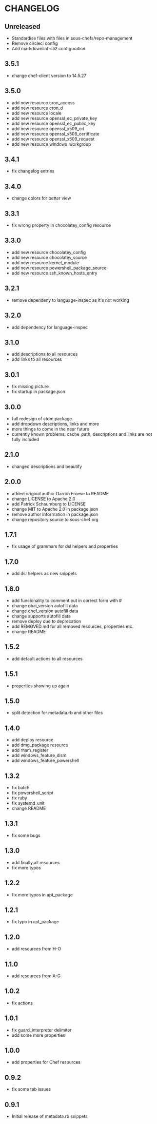 # CHANGELOG

## Unreleased

- Standardise files with files in sous-chefs/repo-management
- Remove circleci config
- Add markdownlint-cli2 configuration

## 3.5.1

- change chef-client version to 14.5.27

## 3.5.0

- add new resource cron_access
- add new resource cron_d
- add new resource locale
- add new resource openssl_ec_private_key
- add new resource openssl_ec_public_key
- add new resource openssl_x509_crl
- add new resource openssl_x509_certificate
- add new resource openssl_x509_request
- add new resource windows_workgroup

## 3.4.1

- fix changelog entries

## 3.4.0

- change colors for better view

## 3.3.1

- fix wrong property in chocolatey_config resource

## 3.3.0

- add new resource chocolatey_config
- add new resource chocolatey_source
- add new resource kernel_module
- add new resource powershell_package_source
- add new resource ssh_known_hosts_entry

## 3.2.1

- remove dependeny to language-inspec as it's not working

## 3.2.0

- add dependency for language-inspec

## 3.1.0

- add descriptions to all resources
- add links to all resources

## 3.0.1

- fix missing picture
- fix startup in package.json

## 3.0.0

- full redesign of atom package
- add dropdown descriptions, links and more
- more things to come in the near future
- currently known problems: cache_path, descriptions and links are not fully included

## 2.1.0

- changed descriptions and beautify

## 2.0.0

- added original author Darron Froese to README
- change LICENSE to Apache 2.0
- add Patrick Schaumburg to LICENSE
- change MIT to Apache 2.0 in package.json
- remove author information in package.json
- change repository source to sous-chef org

## 1.7.1

- fix usage of grammars for dsl helpers and properties

## 1.7.0

- add dsl helpers as new snippets

## 1.6.0

- add funcionality to comment out in correct form with #
- change ohai_version autofill data
- change chef_version autofill data
- change supports autofill data
- remove deploy due to deprecation
- add REMOVED.md for all removed resources, properties etc.
- change README

## 1.5.2

- add default actions to all resources

## 1.5.1

- properties showing up again

## 1.5.0

- split detection for metadata.rb and other files

## 1.4.0

- add deploy resource
- add dmg_package resource
- add rhsm_register
- add windows_feature_dism
- add windows_feature_powershell

## 1.3.2

- fix batch
- fix powershell_script
- fix ruby
- fix systemd_unit
- change README

## 1.3.1

- fix some bugs

## 1.3.0

- add finally all resources
- fix more typos

## 1.2.2

- fix more typos in apt_package

## 1.2.1

- fix typo in apt_package

## 1.2.0

- add resources from H-O

## 1.1.0

- add resources from A-G

## 1.0.2

- fix actions

## 1.0.1

- fix guard_interpreter delimiter
- add some more properties

## 1.0.0

- add properties for Chef resources

## 0.9.2

- fix some tab issues

## 0.9.1

- Initial release of metadata.rb snippets
